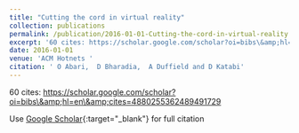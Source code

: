 ```yaml
---
title: "Cutting the cord in virtual reality"
collection: publications
permalink: /publication/2016-01-01-Cutting-the-cord-in-virtual-reality
excerpt: '60 cites: https://scholar.google.com/scholar?oi=bibs\&amp;hl=en\&amp;cites=4880255362489491729'
date: 2016-01-01
venue: 'ACM Hotnets '
citation: ' O Abari,  D Bharadia,  A Duffield and D Katabi'
---
```

60 cites: https://scholar.google.com/scholar?oi=bibs\&amp;hl=en\&amp;cites=4880255362489491729

Use [Google Scholar](https://scholar.google.com/scholar?q=Cutting+the+cord+in+virtual+reality){:target="_blank"} for full citation